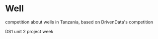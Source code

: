 # Well

competition about wells in Tanzania, based on DrivenData's competition

DS1 unit 2 project week
